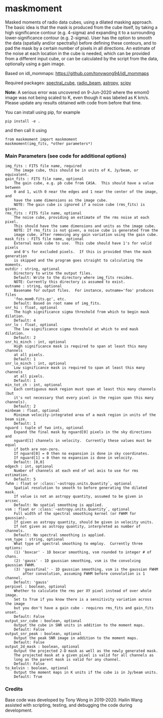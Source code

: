 # maskmoment
Masked moments of radio data cubes, using a dilated masking approach.  The basic idea is that the mask is produced from the cube itself, by taking a high significance contour (e.g. 4-sigma) and expanding it to a surrounding lower-significance contour (e.g. 2-sigma).  User has the option to smooth the data (spatially and/or spectrally) before defining these contours, and to pad the mask by a certain number of pixels in all directions.  An estimate of the noise at each location in the cube is needed, which can be provided from a different input cube, or can be calculated by the script from the data, optionally using a gain image.

Based on idl_mommaps: https://github.com/tonywong94/idl_mommaps

Required packages: [spectral_cube](https://spectral-cube.readthedocs.io/), [radio_beam](https://radio-beam.readthedocs.io/), [astropy](https://www.astropy.org), [scipy](https://www.scipy.org)

**Note:** A serious error was uncovered on 9-Jun-2020 where the emom0 image was not being scaled to K, even though it was labeled as K km/s.  Please update any results obtained with code from before that time.

You can install using pip, for example

    pip install -e .

and then call it using

    from maskmoment import maskmoment
    maskmoment(img_fits, *other parameters*)

### Main Parameters (see code for additional options)

    img_fits : FITS file name, required
        The image cube, this should be in units of K, Jy/beam, or equivalent.
    gain_fits : FITS file name, optional
        The gain cube, e.g. pb cube from CASA.  This should have a value between
        0 and 1, with 0 near the edges and 1 near the center of the image, and 
        have the same dimensions as the image cube.
        NOTE: The gain cube is ignored if a noise cube (rms_fits) is given.
    rms_fits : FITS file name, optional
        The noise cube, providing an estimate of the rms noise at each pixel.
        This should have the same dimensions and units as the image cube.
        NOTE: If rms_fits is not given, a noise cube is generated from the
        image cube, after removing any gain variation using the gain cube.
    mask_fits : FITS file name, optional
        External mask cube to use.  This cube should have 1's for valid pixels 
        and 0's for excluded pixels.  If this is provided then the mask generation
        is skipped and the program goes straight to calculating the moments.
    outdir : string, optional
        Directory to write the output files.
        Default: Write to the directory where img_fits resides.
        NOTE: Currently this directory is assumed to exist.
    outname : string, optional
        Basename for output files.  For instance, outname='foo' produces files
        'foo.mom0.fits.gz', etc.
        Default: Based on root name of img_fits.
    snr_hi : float, optional
        The high significance sigma threshold from which to begin mask dilation.
        Default: 4
    snr_lo : float, optional
        The low significance sigma threshold at which to end mask dilation.
        Default: 2
    snr_hi_minch : int, optional
        High significance mask is required to span at least this many channels
        at all pixels.
        Default: 1
    snr_lo_minch : int, optional
        Low significance mask is required to span at least this many channels
        at all pixels.
        Default: 1
    min_tot_ch : int, optional
        Each contiguous mask region must span at least this many channels (but 
        it's not necessary that every pixel in the region span this many channels).
        Default: 2
    minbeam : float, optional
        Minimum velocity-integrated area of a mask region in units of the beam size.
        Default: 1
    nguard : tuple of two ints, optional
        Expand the final mask by nguard[0] pixels in the sky directions and
        nguard[1] channels in velocity.  Currently these values must be equal
        if both are non-zero.
        If nguard[0] = 0 then no expansion is done in sky coordinates.
        If nguard[1] = 0 then no expansion is done in velocity.
        Default: [0,0]
    edgech : int, optional
        Number of channels at each end of vel axis to use for rms estimation.
        Default: 5
    fwhm : float or :class:`~astropy.units.Quantity`, optional
        Spatial resolution to smooth to before generating the dilated mask.  
        If value is not an astropy quantity, assumed to be given in arcsec.
        Default: No spatial smoothing is applied.
    vsm : float or :class:`~astropy.units.Quantity`, optional
        Full width of the spectral smoothing kernel (or FWHM for gaussian).  
        If given as astropy quantity, should be given in velocity units.  
        If not given as astropy quantity, interpreted as number of channels.
        Default: No spectral smoothing is applied.
    vsm_type : string, optional
        What type of spectral smoothing to employ.  Currently three options:
        (1) 'boxcar' - 1D boxcar smoothing, vsm rounded to integer # of chans.
        (2) 'gauss' - 1D gaussian smoothing, vsm is the convolving gaussian FWHM.
        (3) 'gaussfinal' - 1D gaussian smoothing, vsm is the gaussian FWHM
            after convolution, assuming FWHM before convolution is 1 channel.        
        Default: 'gauss'
    perpixel : boolean, optional
        Whether to calculate the rms per XY pixel instead of over whole image.
        Set to True if you know there is a sensitivity variation across the image
        but you don't have a gain cube - requires rms_fits and gain_fits unset.
        Default: False
    output_snr_cube : boolean, optional
        Output the cube in SNR units in addition to the moment maps.
        Default: False
    output_snr_peak : boolean, optional
        Output the peak SNR image in addition to the moment maps.
        Default: False
    output_2d_mask : boolean, optional
        Output the projected 2-D mask as well as the newly generated mask.
        The projected mask at a given pixel is valid for all channels as
        long as the parent mask is valid for any channel.
        Default: False
    to_kelvin : boolean, optional
        Output the moment maps in K units if the cube is in Jy/beam units.
        Default: True

### Credits

Base code was developed by Tony Wong in 2019-2020.  Hailin Wang assisted with scripting, testing, and debugging the code during development.

